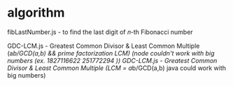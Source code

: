 # algorithm


fibLastNumber.js - to find the last digit of 𝑛-th Fibonacci number

GDC-LCM.js - Greatest Common Divisor & Least Common Multiple (a*b/GCD(a,b) && prime factorization LCM)
(node couldn't work with big numbers (ex. 1827116622 251772294 ))
GDC-LCM.js - Greatest Common Divisor & Least Common Multiple (LCM = a*b/GCD(a,b) java could work with big numbers)

